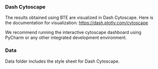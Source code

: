 ### Dash Cytoscape 
The results obtained using BTE are visualized in Dash Cytoscape. Here is the documentation for visualization: https://dash.plotly.com/cytoscape

We recommend running the interactive cytoscape dashboard using PyCharm or any other integrated development environment. 

### Data 
Data folder includes the style sheet for Dash Cytoscape. 
